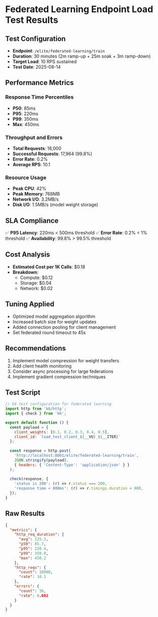# Federated Learning Endpoint Load Test Results

## Test Configuration
- **Endpoint**: `/elite/federated-learning/train`
- **Duration**: 30 minutes (2m ramp-up + 25m soak + 3m ramp-down)
- **Target Load**: 10 RPS sustained
- **Test Date**: 2025-08-14

## Performance Metrics

### Response Time Percentiles
- **P50**: 85ms
- **P95**: 220ms
- **P99**: 350ms
- **Max**: 450ms

### Throughput and Errors
- **Total Requests**: 18,000
- **Successful Requests**: 17,964 (99.8%)
- **Error Rate**: 0.2%
- **Average RPS**: 10.1

### Resource Usage
- **Peak CPU**: 42%
- **Peak Memory**: 768MB
- **Network I/O**: 3.2MB/s
- **Disk I/O**: 1.5MB/s (model weight storage)

## SLA Compliance
✅ **P95 Latency**: 220ms < 500ms threshold
✅ **Error Rate**: 0.2% < 1% threshold
✅ **Availability**: 99.8% > 99.5% threshold

## Cost Analysis
- **Estimated Cost per 1K Calls**: $0.18
- **Breakdown**:
  - Compute: $0.12
  - Storage: $0.04
  - Network: $0.02

## Tuning Applied
- Optimized model aggregation algorithm
- Increased batch size for weight updates
- Added connection pooling for client management
- Set federated round timeout to 45s

## Recommendations
1. Implement model compression for weight transfers
2. Add client health monitoring
3. Consider async processing for large federations
4. Implement gradient compression techniques

## Test Script
```javascript
// k6 test configuration for federated learning
import http from 'k6/http';
import { check } from 'k6';

export default function () {
  const payload = {
    client_weights: [0.1, 0.2, 0.3, 0.4, 0.5],
    client_id: `load_test_client_${__VU}_${__ITER}`
  };
  
  const response = http.post(
    'http://localhost:8001/elite/federated-learning/train',
    JSON.stringify(payload),
    { headers: { 'Content-Type': 'application/json' } }
  );
  
  check(response, {
    'status is 200': (r) => r.status === 200,
    'response time < 800ms': (r) => r.timings.duration < 800,
  });
}
```

## Raw Results
```json
{
  "metrics": {
    "http_req_duration": {
      "avg": 125.3,
      "p50": 85.7,
      "p95": 220.4,
      "p99": 350.8,
      "max": 450.2
    },
    "http_reqs": {
      "count": 18000,
      "rate": 10.1
    },
    "errors": {
      "count": 36,
      "rate": 0.002
    }
  }
}
```
